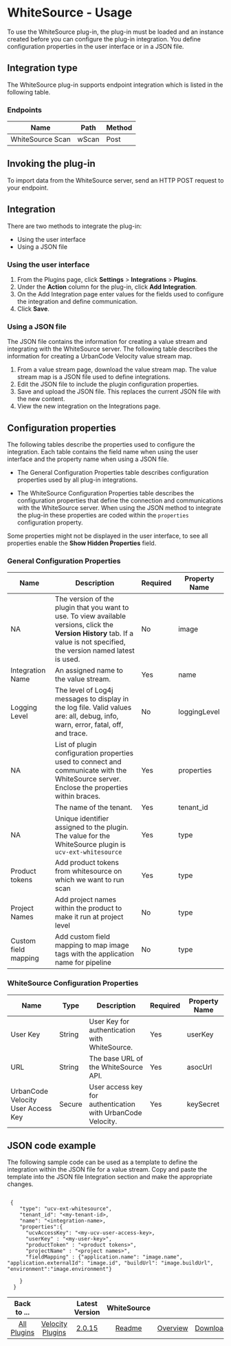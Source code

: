 
# WhiteSource - Usage

To use the WhiteSource plug-in, the plug-in must be loaded and an instance created before you can configure the plug-in integration. 
You define configuration properties in the user interface or in a JSON file.


## Integration type

The WhiteSource plug-in supports endpoint integration which is listed in the following table.

### Endpoints

| Name             | Path  | Method |
| ---------------- | ----- | ------ |
| WhiteSource Scan | wScan | Post   |


## Invoking the plug-in


To import data from the WhiteSource server, send an HTTP POST request to your endpoint.


## Integration

There are two
methods to integrate the plug-in:

* Using the user interface
* Using a JSON file


### Using the user interface

1. From the Plugins page, click **Settings** > **Integrations** > **Plugins**.
2. Under the **Action** column for the plug-in, click **Add Integration**.
3. On the Add Integration page enter values for the fields used to configure the integration and
define communication.
4. Click **Save**.


### Using a JSON file

The JSON file contains the information for creating a value stream and 
integrating with the WhiteSource server. The following table describes the information for creating a UrbanCode Velocity value stream map.

1. From a value stream page, download the value stream map. 
The value stream map is a JSON file used to define integrations.
2. Edit the JSON file to include the plugin configuration properties.
3. Save and upload the JSON file. This replaces the current JSON file with the new content.
4. View the new integration on the Integrations page.


## Configuration properties

The following tables describe the properties used to configure the integration. 
Each table contains the field name when using the user interface and the property name when using a JSON file.

* The General Configuration Properties table describes configuration properties used by all plug-in integrations.

* The WhiteSource Configuration Properties table describes the configuration properties that define the connection and communications with the WhiteSource server. When using the JSON method to integrate the plug-in these properties are coded within the `properties` configuration property.

Some properties might not be displayed in the user interface, to see all properties enable the **Show Hidden Properties** field.

### General Configuration Properties

| Name | Description | Required | Property Name |
| --- | --- | ---| --- |
| NA                   | The version of the plugin that you want to use. To view available versions, click the **Version History** tab. If a value is not specified, the version named latest is used. | No  | image        |
| Integration Name     | An assigned name to the value stream.                                                                                                                                     | Yes | name         |
| Logging Level        | The level of Log4j messages to display in the log file. Valid values are: all, debug, info, warn, error, fatal, off, and trace.                                           | No  | loggingLevel |
| NA                   | List of plugin configuration properties used to connect and communicate with the WhiteSource server. Enclose the properties within braces.                                | Yes | properties   |
|                      | The name of the tenant.                                                                                                                                                   | Yes | tenant\_id   |
| NA                   | Unique identifier assigned to the plugin. The value for the WhiteSource plugin is `ucv-ext-whitesource`                                                                   | Yes | type         |
| Product tokens       | Add product tokens from whitesource on which we want to run scan                                                                                                          | Yes | type         |
| Project Names        | Add project names within the product to make it run at project level                                                                                                      | No  | type         |
| Custom field mapping | Add custom field mapping to map image tags with the application name for pipeline                                                                                         | No  | type         |

### WhiteSource Configuration Properties

| Name | Type | Description | Required | Property Name |
| --- | --- | ---| --- | --- |
| User Key                       | String | User Key for authentication with WhiteSource.           | Yes | userKey   |
| URL                            | String | The base URL of the WhiteSource API.                    | Yes | asocUrl   |
| UrbanCode Velocity User Access Key | Secure | User access key for authentication with UrbanCode Velocity. | Yes | keySecret |


## JSON code example

The following sample code can be used as a template to define the integration within the JSON file for a value stream. 
Copy and paste the template into the JSON file Integration section and make the appropriate changes.

```

 {
    "type": "ucv-ext-whitesource",
    "tenant_id": "<my-tenant-id>,
    "name": "<integration-name>,
    "properties":{
      "ucvAccessKey": "<my-ucv-user-access-key>,
      "userKey" : "<my-user-key>",
      "productToken" : "<product tokens>",
      "projectName" : "<project names>",
      "fieldMapping" : {"application.name": "image.name", "application.externalId": "image.id", "buildUrl": "image.buildUrl", "environment":"image.environment"}

    }
  }

```


|Back to ...||Latest Version|WhiteSource |||
| :---: | :---: | :---: | :---: | :---: | :---: |
|[All Plugins](../../index.md)|[Velocity Plugins](../README.md)|[2.0.15](https://raw.githubusercontent.com/UrbanCode/IBM-UCV-PLUGINS/main/files/ucv-ext-whitesource/ucv-ext-whitesource-2.0.15.tar.zip)|[Readme](README.md)|[Overview](overview.md)|[Downloads](downloads.md)|
